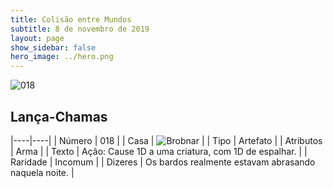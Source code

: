 ```yaml
---
title: Colisão entre Mundos
subtitle: 8 de novembro de 2019
layout: page
show_sidebar: false
hero_image: ../hero.png
---
```


![018](https://cdn.keyforgegame.com/media/card_front/pt/452_018_X75WGJV5G8J2_pt.png)

## Lança-Chamas

|----|----|
| Número | 018 |
| Casa | ![Brobnar](https://archonarcana.com/images/thumb/e/e0/Brobnar.png/22px-Brobnar.png "Brobnar") |
| Tipo | Artefato |
| Atributos | Arma |
| Texto | Ação: Cause 1D a uma criatura,  com 1D de espalhar. |
| Raridade | Incomum |
| Dizeres | Os bardos realmente estavam abrasando naquela noite. |
